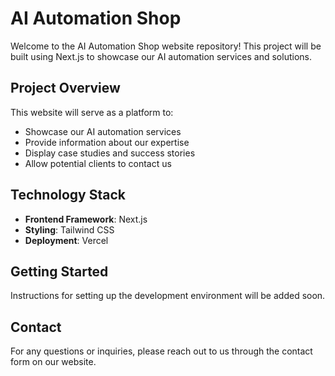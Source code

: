 # AI Automation Shop

Welcome to the AI Automation Shop website repository! This project will be built using Next.js to showcase our AI automation services and solutions.

## Project Overview

This website will serve as a platform to:
- Showcase our AI automation services
- Provide information about our expertise
- Display case studies and success stories
- Allow potential clients to contact us

## Technology Stack

- **Frontend Framework**: Next.js
- **Styling**: Tailwind CSS
- **Deployment**: Vercel

## Getting Started

Instructions for setting up the development environment will be added soon.

## Contact

For any questions or inquiries, please reach out to us through the contact form on our website.